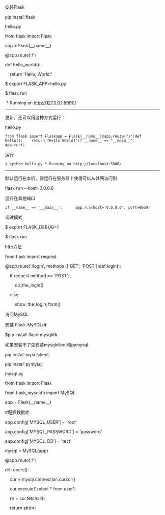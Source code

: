 安装Flask

pip install flask

hello.py

from flask import Flask

app = Flask(\_\_name\_\_)

@app.route('/')

def hello\_world():

    return 'Hello, World!'

$ export FLASK\_APP=hello.py

$ flask run

 \* Running on http://127.0.0.1:5000/

------------------------------------------------------------------------

更新，还可以用这种方式运行：

hello.py

``` prettyprint
from flask import Flaskapp = Flask(__name__)@app.route("/")def hello():    return "Hello World!"if __name__ == "__main__":    app.run()
```

运行

``` prettyprint
$ python hello.py * Running on http://localhost:5000/
```

------------------------------------------------------------------------

默认运行在本机，要运行在服务器上使得可以从外网访问到

flask run --host=0.0.0.0

运行在其他端口

``` prettyprint
if __name__ == '__main__':      app.run(host='0.0.0.0', port=8000)
```

调试模式

$ export FLASK\_DEBUG=1

$ flask run

http方法

from flask import request

@app.route('/login', methods=\['GET', 'POST'\])def login():

    if request.method == 'POST':

        do\_the\_login()

    else:

        show\_the\_login\_form()

访问MySQL

安装 Flask-MySQLdb

$pip install flask-mysqldb

如果安装不了先安装mysqlclient和pymysql

pip install mysqlclient

pip install pymysql

mysql.py

from flask import Flask

from flask\_mysqldb import MySQL

app = Flask(\_\_name\_\_)

\#配置数据库

app.config\['MYSQL\_USER'\] = 'root'

app.config\['MYSQL\_PASSWORD'\] = 'password'

app.config\['MYSQL\_DB'\] = 'test'

mysql = MySQL(app)

@app.route('/')

def users():

    cur = mysql.connection.cursor()

    cur.execute('select \* from user')

    rv = cur.fetchall()

    return str(rv)



